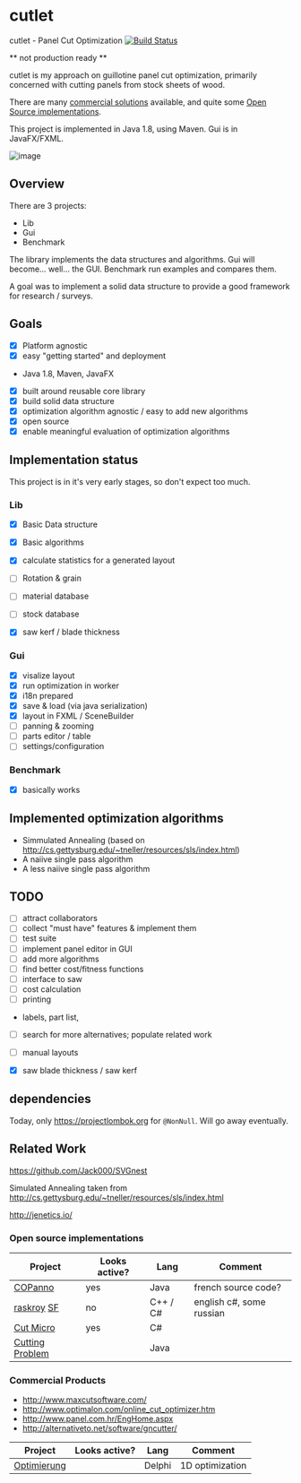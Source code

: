 # cutlet

cutlet - Panel Cut Optimization [![Build Status](https://travis-ci.org/mru00/cutlet.svg?branch=master)](https://travis-ci.org/mru00/cutlet)


** not production ready **


cutlet is my approach on guillotine panel cut optimization, primarily concerned with cutting panels from stock sheets of wood.


There are many [commercial solutions](#commercial-products) available, and quite some [Open Source implementations](#open-source-implementations).

This project is implemented in Java 1.8, using Maven. Gui is in JavaFX/FXML.

![image](https://cloud.githubusercontent.com/assets/581904/23873417/3dcddb1e-0832-11e7-8f96-502afaa06bf2.png)

## Overview


There are 3 projects:
* Lib
* Gui
* Benchmark

The library implements the data structures and algorithms. Gui will become... well... the GUI. Benchmark run examples and compares them.

A goal was to implement a solid data structure to provide a good framework for research / surveys.

## Goals

- [x] Platform agnostic
- [x] easy "getting started" and deployment
 - Java 1.8, Maven, JavaFX
- [x] built around reusable core library
- [x] build solid data structure
- [x] optimization algorithm agnostic / easy to add new algorithms
- [x] open source
- [x] enable meaningful evaluation of optimization algorithms

## Implementation status

This project is in it's very early stages, so don't expect too much.

### Lib 

- [x] Basic Data structure
- [x] Basic algorithms
- [x] calculate statistics for a generated layout
- [ ] Rotation & grain
- [ ] material database
- [ ] stock database 
- [x] saw kerf / blade thickness


### Gui


- [x] visalize layout
- [x] run optimization in worker 
- [x] i18n prepared
- [x] save & load (via java serialization)
- [x] layout in FXML / SceneBuilder
- [ ] panning & zooming
- [ ] parts editor / table
- [ ] settings/configuration 

### Benchmark

- [x] basically works

## Implemented optimization algorithms

* Simmulated Annealing (based on http://cs.gettysburg.edu/~tneller/resources/sls/index.html)
* A naiive single pass algorithm
* A less naiive single pass algorithm


## TODO


- [ ] attract collaborators
- [ ] collect "must have" features & implement them
- [ ] test suite
- [ ] implement panel editor in GUI
- [ ] add more algorithms
- [ ] find better cost/fitness functions 
- [ ] interface to saw
- [ ] cost calculation
- [ ] printing
 - labels, part list, 
- [ ] search for more alternatives; populate related work
- [ ] manual layouts 
- [x] saw blade thickness / saw kerf


## dependencies 

Today, only https://projectlombok.org for `@NonNull`. Will go away eventually.


## Related Work

https://github.com/Jack000/SVGnest

Simulated Annealing taken from http://cs.gettysburg.edu/~tneller/resources/sls/index.html


http://jenetics.io/


### Open source implementations


Project | Looks active? | Lang | Comment
------------ | ------------- | ------------- | -------------
[COPanno](https://sourceforge.net/projects/copanno) | yes | Java | french source code?
[raskroy](https://github.com/denisenkom/raskroy) [SF](https://sourceforge.net/projects/cutoptima) | no | C++ / C# | english c#, some russian
[Cut Micro](https://sourceforge.net/projects/ctmc) | yes | C# |
[Cutting Problem](https://sourceforge.net/projects/cuttingproblem) | | Java |



### Commercial Products
* http://www.maxcutsoftware.com/
* http://www.optimalon.com/online_cut_optimizer.htm
* http://www.panel.com.hr/EngHome.aspx
* http://alternativeto.net/software/gncutter/

Project | Looks active? | Lang | Comment
------------ | ------------- | ------------- | -------------
[Optimierung](https://sourceforge.net/projects/optimierung) | | Delphi | 1D optimization



